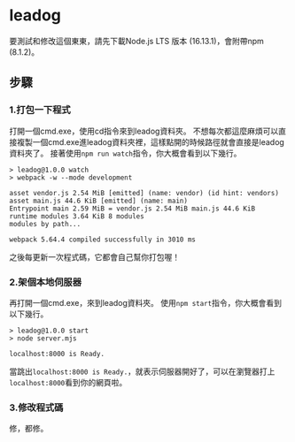 # leadog
要測試和修改這個東東，請先下載Node.js LTS 版本 (16.13.1)，會附帶npm (8.1.2)。
## 步驟
### 1.打包一下程式
打開一個cmd.exe，使用cd指令來到leadog資料夾。
不想每次都這麼麻煩可以直接複製一個cmd.exe進leadog資料夾裡，這樣點開的時候路徑就會直接是leadog資料夾了。
接著使用`npm run watch`指令，你大概會看到以下幾行。
```
> leadog@1.0.0 watch
> webpack -w --mode development

asset vendor.js 2.54 MiB [emitted] (name: vendor) (id hint: vendors)
asset main.js 44.6 KiB [emitted] (name: main)
Entrypoint main 2.59 MiB = vendor.js 2.54 MiB main.js 44.6 KiB
runtime modules 3.64 KiB 8 modules
modules by path...

webpack 5.64.4 compiled successfully in 3010 ms
```
之後每更新一次程式碼，它都會自己幫你打包喔！
### 2.架個本地伺服器
再打開一個cmd.exe，來到leadog資料夾。
使用`npm start`指令，你大概會看到以下幾行。
```
> leadog@1.0.0 start
> node server.mjs

localhost:8000 is Ready.
```
當跳出`localhost:8000 is Ready.`，就表示伺服器開好了，可以在瀏覽器打上`localhost:8000`看到你的網頁啦。
### 3.修改程式碼
修，都修。

